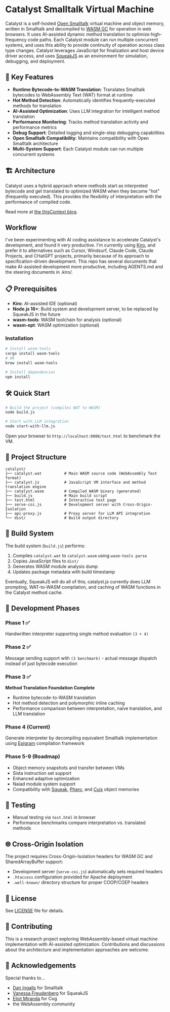 # Catalyst Smalltalk Virtual Machine

Catalyst is a self-hosted [Open Smalltalk](https://github.com/OpenSmalltalk/opensmalltalk-vm) virtual machine
and object memory, written in Smalltalk and decompiled to [WASM
GC](https://github.com/WebAssembly) for operation in web browsers. It
uses AI-assisted dynamic method translation to optimize high-frequency
code paths. Each Catalyst module can run multiple concurrent systems,
and uses this ability to provide continuity of operation across class
type changes. Catalyst leverages JavaScript for finalization and host
device driver access, and uses [SqueakJS](https://squeak.js.org) as an environment for
simulation, debugging, and deployment.

## 🚀 Key Features

- **Runtime Bytecode-to-WASM Translation**: Translates Smalltalk
  bytecodes to WebAssembly Text (WAT) format at runtime
- **Hot Method Detection**: Automatically identifies
  frequently-executed methods for translation
- **AI-Assisted Optimization**: Uses LLM integration for intelligent
  method translation
- **Performance Monitoring**: Tracks method translation activity and
  performance metrics
- **Debug Support**: Detailed logging and single-step debugging
  capabilities
- **Open Smalltalk Compatibility**: Maintains compatibility with Open
  Smalltalk architecture
- **Multi-System Support**: Each Catalyst module can run multiple
  concurrent systems

## 🏗️ Architecture

Catalyst uses a hybrid approach where methods start as interpreted
bytecode and get translated to optimized WASM when they become "hot"
(frequently executed). This provides the flexibility of interpretation
with the performance of compiled code.

Read more at [the thisContext blog](https://thiscontext.com).

## Workflow

I've been experimenting with AI coding assistance to accelerate
Catalyst's development, and found it very productive. I'm currently
using [Kiro](https://kiro.dev), and prefer it to alternatives such as
Cursor, Windsurf, Claude Code, Claude Projects, and CHatGPT projects,
primarily because of its approach to specification-driven
development. This repo has several documents that make AI-assisted
development more productive, including AGENTS.md and the steering
documents in .kiro/.

## 📋 Prerequisites

- **Kiro**: AI-assisted IDE (optional)
- **Node.js 16+**: Build system and development server, to be replaced
  by SqueakJS in the future
- **wasm-tools**: WASM toolchain for analysis (optional)
- **wasm-opt**: WASM optimization (optional)

### Installation

```bash
# Install wasm-tools
cargo install wasm-tools
# OR
brew install wasm-tools

# Install dependencies
npm install
```

## 🛠️ Quick Start

```bash
# Build the project (compiles WAT to WASM)
node build.js

# Start with LLM integration
node start-with-llm.js
```

Open your browser to `http://localhost:8000/test.html` to benchmark the VM.

## 📁 Project Structure

```
catalyst/
├── catalyst.wat          # Main WASM source code (WebAssembly Text format)
├── catalyst.js           # JavaScript VM interface and method translation engine
├── catalyst.wasm         # Compiled WASM binary (generated)
├── build.js              # Main build script
├── test.html             # Interactive test page
├── serve-coi.js          # Development server with Cross-Origin-Isolation
├── api-proxy.js          # Proxy server for LLM API integration
└── dist/                 # Build output directory
```

## 🔧 Build System

The build system (`build.js`) performs:

1. Compiles `catalyst.wat` to `catalyst.wasm` using `wasm-tools parse`
2. Copies JavaScript files to `dist/`
3. Generates WASM module analysis dump
4. Updates package metadata with build timestamp

Eventually, SqueakJS will do all of this; catalyst.js currently does
LLM prompting, WAT-to-WASM compilation, and caching of WASM functions
in the Catalyst method cache.

## 🎯 Development Phases

### Phase 1 ✅
Handwritten interpreter supporting single method evaluation `(3 + 4)`

### Phase 2 ✅
Message sending support with `(3 benchmark)` - actual message dispatch
instead of just bytecode execution

### Phase 3 ✅
**Method Translation Foundation Complete**
- Runtime bytecode-to-WASM translation
- Hot method detection and polymorphic inline caching
- Performance comparison between interpretation, naïve translation,
  and LLM translation

### Phase 4 (Current)
Generate interpreter by decompiling equivalent Smalltalk
implementation using
[Epigram](https://thiscontext.com/2022/06/28/epigram-reifying-grammar-production-rules-for-clearer-parsing-compiling-and-searching/)
compilation framework

### Phase 5-9 (Roadmap)
- Object memory snapshots and transfer between VMs
- Sista instruction set support
- Enhanced adaptive optimization
- Naiad module system support
- Compatibility with [Squeak](https://squeak.org),
  [Pharo](https://pharo.org), and [Cuis](https://cuis.st) object
  memories

## 🧪 Testing

- Manual testing via `test.html` in browser
- Performance benchmarks compare interpretation vs. translated methods

## 🌐 Cross-Origin Isolation

The project requires Cross-Origin-Isolation headers for WASM GC and
SharedArrayBuffer support:

- Development server (`serve-coi.js`) automatically sets required headers
- `.htaccess` configuration provided for Apache deployment
- `.well-known/` directory structure for proper COOP/COEP headers

## 📄 License

See [LICENSE](LICENSE) file for details.

## 🤝 Contributing

This is a research project exploring WebAssembly-based virtual machine
implementation with AI-assisted optimization. Contributions and
discussions about the architecture and implementation approaches are
welcome.

## 🙏 Acknowledgements

Special thanks to...
- [Dan Ingalls](https://en.wikipedia.org/wiki/Dan_Ingalls) for Smalltalk
- [Vanessa Freudenberg](https://github.com/codefrau) for SqueakJS
- [Eliot Miranda](http://www.mirandabanda.org/cogblog/) for Cog
- the WebAssembly community

